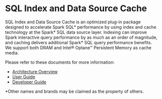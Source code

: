# SQL Index and Data Source Cache

SQL Index and Data Source Cache is an optimized plug-in package designed to accelerate Spark SQL\* performance by using index and cache technology at the Spark* SQL data source layer. Indexing can improve Spark interactive query performance by as much as an order of magnitude, and caching delivers additional Spark* SQL query performance benefits. We support both DRAM and Intel® Optane™ Persistent Memory as cache media.

Please refer to these documents for more information:

* [Architecture Overview](docs/Architect-Overview.md)
* [User Guide](docs/User-Guide.md)
* [Developer Guide](./docs/Developer-Guide.md)

\*Other names and brands may be claimed as the property of others.
